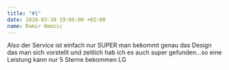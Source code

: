 ```yaml
---
title: "#1"
date: 2018-03-30 19:05:00 +02:00
name: Damir Hamzic
---
```


Also der Service ist einfach nur SUPER man bekommt genau das Design das man sich vorstellt und zeitlich hab ich es auch super gefunden...so eine Leistung kann nur 5 Sterne bekommen LG